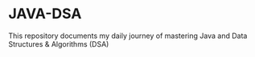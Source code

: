 # JAVA-DSA
This repository documents my daily journey of mastering Java and Data Structures &amp; Algorithms (DSA)
